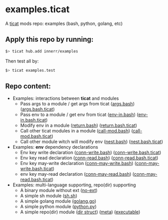 # examples.ticat
A [ticat](https://github.com/innerr/ticat) mods repo:
examples (bash, python, golang, etc)

## Apply this repo by running:
```bash
$> ticat hub.add innerr/examples
```

Then test all by:
```bash
$> ticat examples.test
```

## Repo content:
* Examples: interactions between **ticat** and modules
    - Pass args to a module / get args from ticat ([args.bash](./examples/args.bash)) ([args.bash.ticat](./examples/args.bash.ticat))
    - Pass env to a module / get env from ticat ([env-in.bash](./examples/env-in.bash)) ([env-in.bash.ticat](./examples/env-in.bash.ticat))
    - Modify env in a module ([return.bash](./examples/return.bash)) ([return.bash.ticat](./examples/return.bash.ticat))
    - Call other ticat modules in a module ([call-mod.bash](./examples/call-mod.bash)) ([call-mod.bash.ticat](./examples/call-mod.bash.ticat))
    - Call other module witch will modify env ([nest.bash](./examples/nest.bash)) ([nest.bash.ticat](./examples/nest.bash.ticat))
* Examples: **env** dependency declarations
    - Env key write declaration ([conn-write.bash](./examples/conn-write.bash)) ([conn-write.bash.ticat](./examples/conn-write.bash.ticat))
    - Env key read declaration ([conn-read.bash](./examples/conn-read.bash)) ([conn-read.bash.ticat](./examples/conn-read.bash.ticat))
    - Env key may-write declaration ([conn-may-write.bash](./examples/conn-may-write.bash)) ([conn-may-write.bash.ticat](./examples/conn-may-write.bash.ticat))
    - env key may-read declaration ([conn-may-read.bash](./examples/conn-may-read.bash)) ([conn-may-read.bash.ticat](./examples/conn-may-read.bash.ticat))
* Examples: multi-language supporting, repo(dir) supporting
    - A binary module without ext ([no-ext](./examples/no-ext))
    - A simple sh module ([sh.sh](./examples/sh.sh))
    - A simple golang module ([golang.go](./examples/golang.go))
    - A simple python module ([python.py](./examples/python.py))
    - A simple repo(dir) module ([dir struct](./examples/repository)) ([meta](./examples/repository.ticat)) ([executable](./examples/repository/script/run.sh))
